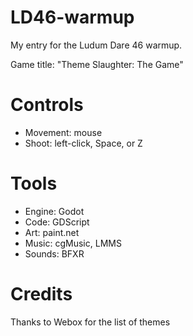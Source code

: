 # LD46-warmup
My entry for the Ludum Dare 46 warmup.

Game title: "Theme Slaughter: The Game"

# Controls
- Movement: mouse
- Shoot: left-click, Space, or Z

# Tools
- Engine: Godot
- Code: GDScript
- Art: paint.net
- Music: cgMusic, LMMS
- Sounds: BFXR

# Credits
Thanks to Webox for the list of themes
